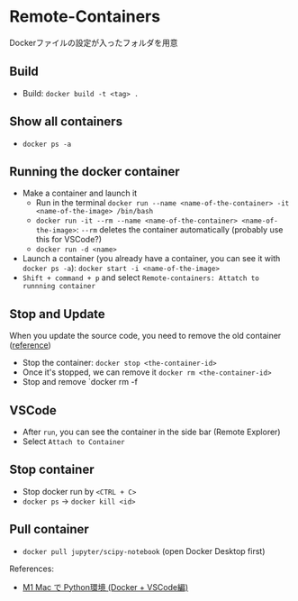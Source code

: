 # Remote-Containers

Dockerファイルの設定が入ったフォルダを用意

## Build

* Build: `docker build -t <tag> .` 


## Show all containers
* `docker ps -a`


## Running the docker container
* Make a container and launch it
  * Run in the terminal `docker run --name <name-of-the-container> -it <name-of-the-image> /bin/bash`
  * `docker run -it --rm --name <name-of-the-container> <name-of-the-image>`: `--rm` deletes the container automatically (probably use this for VSCode?) 
  * `docker run -d <name>`
* Launch a container (you already have a container, you can see it with `docker ps -a`): `docker start -i <name-of-the-image>`
* `Shift + command + p` and select `Remote-containers: Attatch to runnning container`


## Stop and Update
When you update the source code, you need to remove the old container ([reference](https://docs.docker.com/get-started/03_updating_app/#update-the-source-code))
* Stop the container: `docker stop <the-container-id>`
* Once it's stopped, we can remove it `docker rm <the-container-id>`
* Stop and remove `docker rm -f <the-container-id>


## VSCode
* After `run`, you can see the container in the side bar (Remote Explorer)
* Select `Attach to Container`

## Stop container
* Stop docker run by `<CTRL + C>`
* `docker ps` -> `docker kill <id>`


## Pull container
* `docker pull jupyter/scipy-notebook` (open Docker Desktop first)


References:
* [M1 Mac で Python環境 (Docker + VSCode編)](https://zenn.dev/ochamikan/articles/24465ac14a9e24)
